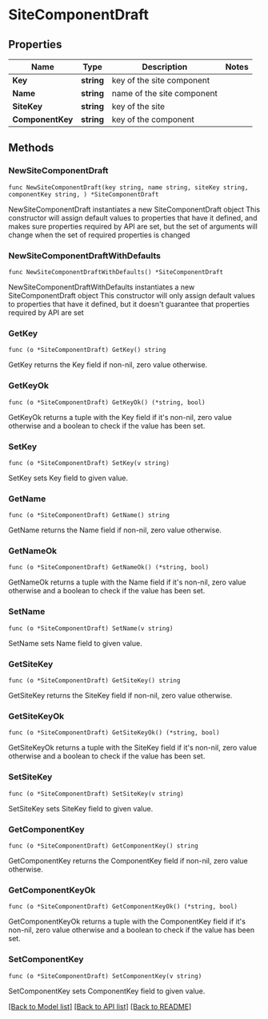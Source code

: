 # SiteComponentDraft

## Properties

Name | Type | Description | Notes
------------ | ------------- | ------------- | -------------
**Key** | **string** | key of the site component | 
**Name** | **string** | name of the site component | 
**SiteKey** | **string** | key of the site | 
**ComponentKey** | **string** | key of the component | 

## Methods

### NewSiteComponentDraft

`func NewSiteComponentDraft(key string, name string, siteKey string, componentKey string, ) *SiteComponentDraft`

NewSiteComponentDraft instantiates a new SiteComponentDraft object
This constructor will assign default values to properties that have it defined,
and makes sure properties required by API are set, but the set of arguments
will change when the set of required properties is changed

### NewSiteComponentDraftWithDefaults

`func NewSiteComponentDraftWithDefaults() *SiteComponentDraft`

NewSiteComponentDraftWithDefaults instantiates a new SiteComponentDraft object
This constructor will only assign default values to properties that have it defined,
but it doesn't guarantee that properties required by API are set

### GetKey

`func (o *SiteComponentDraft) GetKey() string`

GetKey returns the Key field if non-nil, zero value otherwise.

### GetKeyOk

`func (o *SiteComponentDraft) GetKeyOk() (*string, bool)`

GetKeyOk returns a tuple with the Key field if it's non-nil, zero value otherwise
and a boolean to check if the value has been set.

### SetKey

`func (o *SiteComponentDraft) SetKey(v string)`

SetKey sets Key field to given value.


### GetName

`func (o *SiteComponentDraft) GetName() string`

GetName returns the Name field if non-nil, zero value otherwise.

### GetNameOk

`func (o *SiteComponentDraft) GetNameOk() (*string, bool)`

GetNameOk returns a tuple with the Name field if it's non-nil, zero value otherwise
and a boolean to check if the value has been set.

### SetName

`func (o *SiteComponentDraft) SetName(v string)`

SetName sets Name field to given value.


### GetSiteKey

`func (o *SiteComponentDraft) GetSiteKey() string`

GetSiteKey returns the SiteKey field if non-nil, zero value otherwise.

### GetSiteKeyOk

`func (o *SiteComponentDraft) GetSiteKeyOk() (*string, bool)`

GetSiteKeyOk returns a tuple with the SiteKey field if it's non-nil, zero value otherwise
and a boolean to check if the value has been set.

### SetSiteKey

`func (o *SiteComponentDraft) SetSiteKey(v string)`

SetSiteKey sets SiteKey field to given value.


### GetComponentKey

`func (o *SiteComponentDraft) GetComponentKey() string`

GetComponentKey returns the ComponentKey field if non-nil, zero value otherwise.

### GetComponentKeyOk

`func (o *SiteComponentDraft) GetComponentKeyOk() (*string, bool)`

GetComponentKeyOk returns a tuple with the ComponentKey field if it's non-nil, zero value otherwise
and a boolean to check if the value has been set.

### SetComponentKey

`func (o *SiteComponentDraft) SetComponentKey(v string)`

SetComponentKey sets ComponentKey field to given value.



[[Back to Model list]](../README.md#documentation-for-models) [[Back to API list]](../README.md#documentation-for-api-endpoints) [[Back to README]](../README.md)


